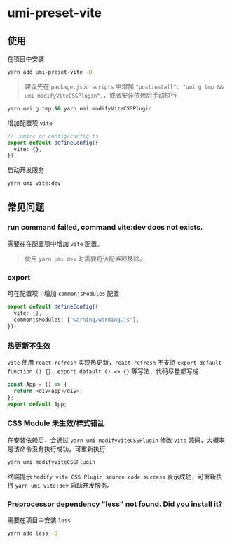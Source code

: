 # umi-preset-vite

## 使用

在项目中安装

```bash
yarn add umi-preset-vite -D
```

> 建议先在 `package.json scripts` 中增加 `"postinstall": "umi g tmp && umi modifyViteCSSPlugin",`，或者安装依赖后手动执行

```bash
yarn umi g tmp && yarn umi modifyViteCSSPlugin
```

增加配置项 `vite`

```typescript
// .umirc or config/config.ts
export default defineConfig({
  vite: {},
});
```

启动开发服务

```bash
yarn umi vite:dev
```

## 常见问题

### run command failed, command vite:dev does not exists.

需要在在配置项中增加 `vite` 配置。

> 使用 `yarn umi dev` 时需要将该配置项移除。

### export

可在配置项中增加 `commonjsModules` 配置

```typescript
export default defineConfig({
  vite: {},
  commonjsModules: ["warning/warning.js"],
});
```

### 热更新不生效

`vite` 使用 `react-refresh` 实现热更新，`react-refresh` 不支持 `export default function () {}`、`export default () => {}` 等写法，代码尽量都写成

```typescript
const App = () => {
  return <div>app</div>;
};
export default App;
```

### CSS Module 未生效/样式错乱

在安装依赖后，会通过 `yarn umi modifyViteCSSPlugin` 修改 `vite` 源码，大概率是该命令没有执行成功，可重新执行

```bash
yarn umi modifyViteCSSPlugin
```

终端提示 `Modify vite CSS Plugin source code success` 表示成功，可重新执行 `yarn umi vite:dev` 启动开发服务。

### Preprocessor dependency "less" not found. Did you install it?

需要在项目中安装 `less`

```bash
yarn add less -D
```
